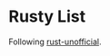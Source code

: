 # Rusty List

Following [rust-unofficial](https://rust-unofficial.github.io/too-many-lists/index.html).

